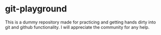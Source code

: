 # git-playground
This is a dummy repository made for practicing and getting hands dirty into git and github functionality.
I will appreciate the community for any help. 
